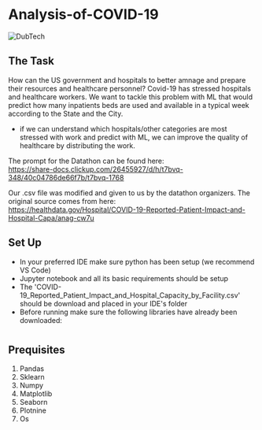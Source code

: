 # Analysis-of-COVID-19

![DubTech](https://user-images.githubusercontent.com/70782025/219906679-e85df818-f114-4773-b4b4-a22b6edea621.png)


## The Task
How can the US government and hospitals to better amnage and prepare their resources and healthcare personnel?
Covid-19 has stressed hospitals and healthcare workers. We want to tackle this problem with ML that would predict how many inpatients beds are used and available in a typical week according to the State and the City. 
- if we can understand which hospitals/other categories are most stressed with work and predict with ML, we can improve the quality of healthcare by distributing the work. 

The prompt for the Datathon can be found here: 
<br>
https://share-docs.clickup.com/26455927/d/h/t7bvq-348/40c04786de66f7b/t7bvq-1768
<br>

Our .csv file was modified and given to us by the datathon organizers. The original source comes from here: 
<br>
https://healthdata.gov/Hospital/COVID-19-Reported-Patient-Impact-and-Hospital-Capa/anag-cw7u

## Set Up
- In your preferred IDE make sure python has been setup (we recommend VS Code)
- Jupyter notebook and all its basic requirements should be setup
- The 'COVID-19_Reported_Patient_Impact_and_Hospital_Capacity_by_Facility.csv' should be download and placed in your IDE's folder
- Before running make sure the following libraries have already been downloaded:

#

## Prequisites
1. Pandas
2. Sklearn
3. Numpy
4. Matplotlib
5. Seaborn
6. Plotnine
7. Os


